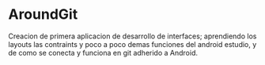 # AroundGit 
Creacion de primera aplicacion de desarrollo de interfaces; aprendiendo los layouts las contraints y poco a poco demas funciones del android estudio, y de como se conecta y funciona en git adherido a Android.
